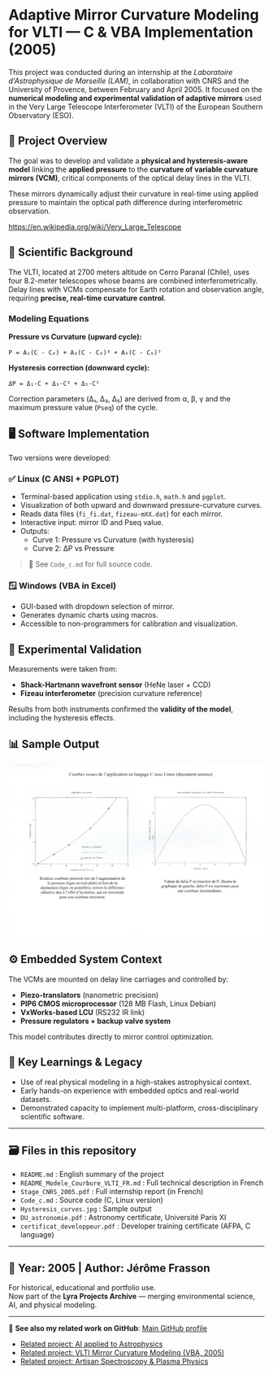 # Adaptive Mirror Curvature Modeling for VLTI — C & VBA Implementation (2005)

This project was conducted during an internship at the *Laboratoire d'Astrophysique de Marseille (LAM)*, in collaboration with CNRS and the University of Provence, between February and April 2005. It focused on the **numerical modeling and experimental validation of adaptive mirrors** used in the Very Large Telescope Interferometer (VLTI) of the European Southern Observatory (ESO).

## 🧭 Project Overview

The goal was to develop and validate a **physical and hysteresis-aware model** linking the **applied pressure** to the **curvature of variable curvature mirrors (VCM)**, critical components of the optical delay lines in the VLTI.

These mirrors dynamically adjust their curvature in real-time using applied pressure to maintain the optical path difference during interferometric observation.

https://en.wikipedia.org/wiki/Very_Large_Telescope


## 🔬 Scientific Background

The VLTI, located at 2700 meters altitude on Cerro Paranal (Chile), uses four 8.2-meter telescopes whose beams are combined interferometrically. Delay lines with VCMs compensate for Earth rotation and observation angle, requiring **precise, real-time curvature control**.

### Modeling Equations

**Pressure vs Curvature (upward cycle):**
```
P = A₁(C - C₀) + A₃(C - C₀)³ + A₅(C - C₀)⁵
```

**Hysteresis correction (downward cycle):**
```
ΔP = Δ₁·C + Δ₃·C³ + Δ₅·C⁵
```

Correction parameters (Δ₁, Δ₃, Δ₅) are derived from α, β, γ and the maximum pressure value (`Pseq`) of the cycle.

## 🖥️ Software Implementation

Two versions were developed:

### ✅ Linux (C ANSI + PGPLOT)
- Terminal-based application using `stdio.h`, `math.h` and `pgplot`.
- Visualization of both upward and downward pressure-curvature curves.
- Reads data files (`fi_fi.dat`, `fizeau-mXX.dat`) for each mirror.
- Interactive input: mirror ID and Pseq value.
- Outputs:
  - Curve 1: Pressure vs Curvature (with hysteresis)
  - Curve 2: ΔP vs Pressure

> 🧠 See `Code_c.md` for full source code.

### 🪟 Windows (VBA in Excel)
- GUI-based with dropdown selection of mirror.
- Generates dynamic charts using macros.
- Accessible to non-programmers for calibration and visualization.

## 🧪 Experimental Validation

Measurements were taken from:
- **Shack-Hartmann wavefront sensor** (HeNe laser + CCD)
- **Fizeau interferometer** (precision curvature reference)

Results from both instruments confirmed the **validity of the model**, including the hysteresis effects.

## 📊 Sample Output

![Hysteresis Curves](./Hysteresis_curves.jpg)

## ⚙️ Embedded System Context

The VCMs are mounted on delay line carriages and controlled by:
- **Piezo-translators** (nanometric precision)
- **PIP6 CMOS microprocessor** (128 MB Flash, Linux Debian)
- **VxWorks-based LCU** (RS232 IR link)
- **Pressure regulators + backup valve system**

This model contributes directly to mirror control optimization.

## 🧠 Key Learnings & Legacy

- Use of real physical modeling in a high-stakes astrophysical context.
- Early hands-on experience with embedded optics and real-world datasets.
- Demonstrated capacity to implement multi-platform, cross-disciplinary scientific software.

---

## 🗃️ Files in this repository

- `README.md` : English summary of the project
- `README_Modele_Courbure_VLTI_FR.md` : Full technical description in French
- `Stage_CNRS_2005.pdf` : Full internship report (in French)
- `Code_c.md` : Source code (C, Linux version)
- `Hysteresis_curves.jpg` : Sample output
- `DU_astronomie.pdf` : Astronomy certificate, Université Paris XI
- `certificat_developpeur.pdf` : Developer training certificate (AFPA, C language)

---

## 📅 Year: 2005 | Author: Jérôme Frasson  
For historical, educational and portfolio use.  
Now part of the **Lyra Projects Archive** — merging environmental science, AI, and physical modeling.

---

🔗 **See also my related work on GitHub**:
[Main GitHub profile](https://github.com/Jerome-openclassroom)  
- [Related project: AI applied to Astrophysics](https://github.com/Jerome-openclassroom/AI_Astrophysics)  
- [Related project: VLTI Mirror Curvature Modeling (VBA, 2005)](https://github.com/Jerome-openclassroom/VLTI_Mirror_Curvature_Model_C_VBA_2005)  
- [Related project: Artisan Spectroscopy & Plasma Physics](https://github.com/Jerome-openclassroom/Artisan_Spectroscopy_Plasma_Physics)
